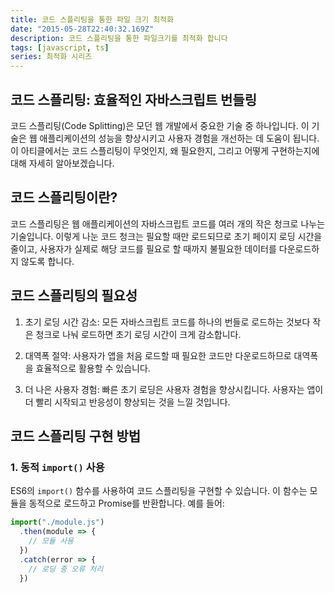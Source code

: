```yaml
---
title: 코드 스플리팅을 통한 파일 크기 최적화
date: "2015-05-28T22:40:32.169Z"
description: 코드 스플리팅을 통한 파일크기를 최적화 합니다
tags: [javascript, ts]
series: 최적화 시리즈
---
```


## 코드 스플리팅: 효율적인 자바스크립트 번들링

코드 스플리팅(Code Splitting)은 모던 웹 개발에서 중요한 기술 중 하나입니다. 이 기술은 웹 애플리케이션의 성능을 향상시키고 사용자 경험을 개선하는 데 도움이 됩니다. 이 아티클에서는 코드 스플리팅이 무엇인지, 왜 필요한지, 그리고 어떻게 구현하는지에 대해 자세히 알아보겠습니다.

## 코드 스플리팅이란?

코드 스플리팅은 웹 애플리케이션의 자바스크립트 코드를 여러 개의 작은 청크로 나누는 기술입니다. 이렇게 나눈 코드 청크는 필요할 때만 로드되므로 초기 페이지 로딩 시간을 줄이고, 사용자가 실제로 해당 코드를 필요로 할 때까지 불필요한 데이터를 다운로드하지 않도록 합니다.

## 코드 스플리팅의 필요성

1. 초기 로딩 시간 감소: 모든 자바스크립트 코드를 하나의 번들로 로드하는 것보다 작은 청크로 나눠 로드하면 초기 로딩 시간이 크게 감소합니다.

2. 대역폭 절약: 사용자가 앱을 처음 로드할 때 필요한 코드만 다운로드하므로 대역폭을 효율적으로 활용할 수 있습니다.

3. 더 나은 사용자 경험: 빠른 초기 로딩은 사용자 경험을 향상시킵니다. 사용자는 앱이 더 빨리 시작되고 반응성이 향상되는 것을 느낄 것입니다.

## 코드 스플리팅 구현 방법

### 1. 동적 `import()` 사용

ES6의 `import()` 함수를 사용하여 코드 스플리팅을 구현할 수 있습니다. 이 함수는 모듈을 동적으로 로드하고 Promise를 반환합니다. 예를 들어:

```javascript
import("./module.js")
  .then(module => {
    // 모듈 사용
  })
  .catch(error => {
    // 로딩 중 오류 처리
  })
```
